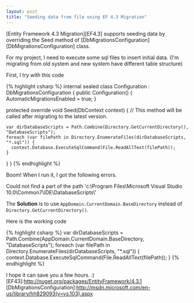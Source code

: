 ```yaml
---
layout: post
title: "Seeding data from file using EF 4.3 Migration"
---
```


[Entity Framework 4.3 Migration][EF4.3] supports seeding data by overriding the Seed method of [DbMigrationsConfiguration][DbMigrationsConfiguration] class.

For my project, I need to execute some sql files to insert initial data. (I'm migrating from old system and new system have different table structure)

First, I try with this code

{% highlight csharp %}
internal sealed class Configuration : DbMigrationsConfiguration<DbContext>
{
  public Configuration()
  {
    AutomaticMigrationsEnabled = true;
  }

  protected override void Seed(DbContext context)
  {
    //  This method will be called after migrating to the latest version.

    var dirDatabaseScripts = Path.Combine(Directory.GetCurrentDirectory(), "DatabaseScripts");
    foreach (var filePath in Directory.EnumerateFiles(dirDatabaseScripts, "*.sql")) {
      context.Database.ExecuteSqlCommand(File.ReadAllText(filePath));
    }
  }
}
{% endhighlight %}

Boom! When I run it, I got the following errors.

<p class="removed">
Could not find a part of the path 'c:\Program Files\Microsoft Visual Studio 10.0\Common7\IDE\DatabaseScripts\'
</p>

The **Solution** is to use <code class="inline">AppDomain.CurrentDomain.BaseDirectory</code> instead of <code class="inline">Directory.GetCurrentDirectory()</code>.

Here is the working code

{% highlight csharp %}
var dirDatabaseScripts = Path.Combine(AppDomain.CurrentDomain.BaseDirectory, "DatabaseScripts");
foreach (var filePath in Directory.EnumerateFiles(dirDatabaseScripts, "*.sql")) {
  context.Database.ExecuteSqlCommand(File.ReadAllText(filePath));
}
{% endhighlight %}

I hope it can save you a few hours. :)
[EF43]:http://nuget.org/packages/EntityFramework/4.3.1
[DbMigrationsConfiguration]:http://msdn.microsoft.com/en-us/library/hh829093(v=vs.103).aspx
